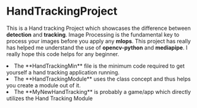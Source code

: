 # HandTrackingProject
This is a Hand tracking Project which showcases the difference between **detection** and **tracking**.
Image Processing is the fundamental key to process your images before you apply any **mlops**.
This project has really has helped me understand the use of **opencv-python** and **mediapipe**.
I really hope this code helps for any beginner.<br>
<li>The **HandTrackingMin** file is the minimum code required to get yourself a hand tracking application running.<br>
<li>The **HandTrackingModule** uses the class concept and thus helps you create a module out of it.<br>
<li>The **MyNewHandTracking** is probably a game/app which directly utilizes the Hand Tracking Module
